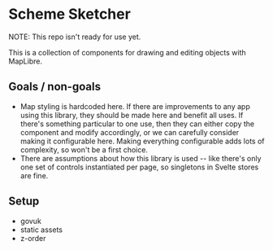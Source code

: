 # Scheme Sketcher

NOTE: This repo isn't ready for use yet.

This is a collection of components for drawing and editing objects with MapLibre.

## Goals / non-goals

- Map styling is hardcoded here. If there are improvements to any app using this library, they should be made here and benefit all uses. If there's something particular to one use, then they can either copy the component and modify accordingly, or we can carefully consider making it configurable here. Making everything configurable adds lots of complexity, so won't be a first choice.
- There are assumptions about how this library is used -- like there's only one set of controls instantiated per page, so singletons in Svelte stores are fine.

## Setup

- govuk
- static assets
- z-order
